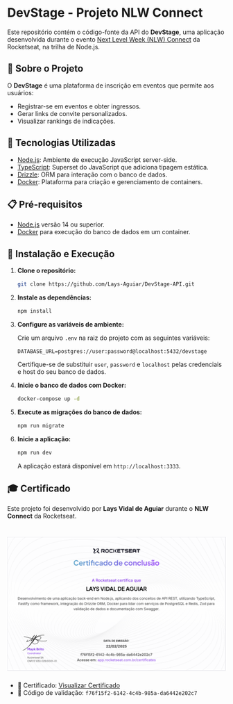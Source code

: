 # DevStage - Projeto NLW Connect

Este repositório contém o código-fonte da API do **DevStage**, uma aplicação desenvolvida durante o evento [Next Level Week (NLW) Connect](https://www.rocketseat.com.br/eventos/nlw) da Rocketseat, na trilha de Node.js.

## 📌 Sobre o Projeto

O **DevStage** é uma plataforma de inscrição em eventos que permite aos usuários:

- Registrar-se em eventos e obter ingressos.
- Gerar links de convite personalizados.
- Visualizar rankings de indicações.

## 🚀 Tecnologias Utilizadas

- [Node.js](https://nodejs.org/): Ambiente de execução JavaScript server-side.
- [TypeScript](https://www.typescriptlang.org/): Superset do JavaScript que adiciona tipagem estática.
- [Drizzle](https://orm.drizzle.team/): ORM para interação com o banco de dados.
- [Docker](https://www.docker.com/): Plataforma para criação e gerenciamento de containers.

## 📋 Pré-requisitos

- [Node.js](https://nodejs.org/) versão 14 ou superior.
- [Docker](https://www.docker.com/) para execução do banco de dados em um container.

## 🔧 Instalação e Execução

1. **Clone o repositório:**
   ```bash
   git clone https://github.com/Lays-Aguiar/DevStage-API.git
   ```

2. **Instale as dependências:**
   ```bash
   npm install
   ```

3. **Configure as variáveis de ambiente:**
   
   Crie um arquivo `.env` na raiz do projeto com as seguintes variáveis:
   ```env
   DATABASE_URL=postgres://user:password@localhost:5432/devstage
   ```
   Certifique-se de substituir `user`, `password` e `localhost` pelas credenciais e host do seu banco de dados.

4. **Inicie o banco de dados com Docker:**
   ```bash
   docker-compose up -d
   ```

5. **Execute as migrações do banco de dados:**
   ```bash
   npm run migrate
   ```

6. **Inicie a aplicação:**
   ```bash
   npm run dev
   ```
   A aplicação estará disponível em `http://localhost:3333`.


## 🎓 Certificado

Este projeto foi desenvolvido por **Lays Vidal de Aguiar** durante o **NLW Connect** da Rocketseat.

<h1 align="center">
  <img src=./assets/certificado.png>
</h1>

- 📜 Certificado: [Visualizar Certificado](https://app.rocketseat.com.br/certificates/f76f15f2-6142-4c4b-985a-da6442e202c7)
- 🔑 Código de validação: `f76f15f2-6142-4c4b-985a-da6442e202c7`
